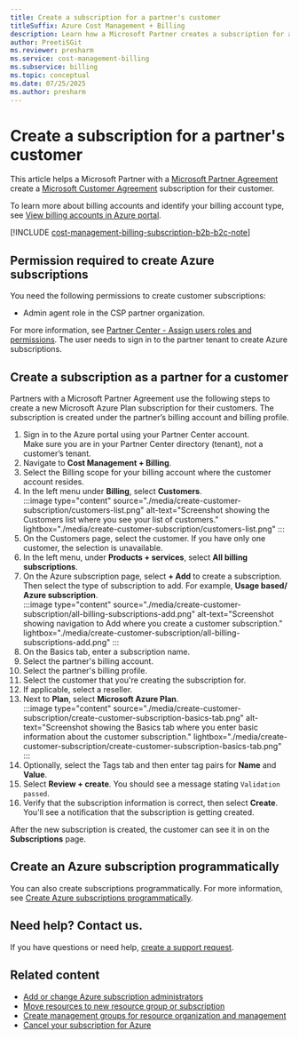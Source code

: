 ```yaml
---
title: Create a subscription for a partner's customer
titleSuffix: Azure Cost Management + Billing
description: Learn how a Microsoft Partner creates a subscription for a customer in the Azure portal.
author: PreetiSGit
ms.reviewer: presharm
ms.service: cost-management-billing
ms.subservice: billing
ms.topic: conceptual
ms.date: 07/25/2025
ms.author: presharm
---
```


# Create a subscription for a partner's customer

This article helps a Microsoft Partner with a [Microsoft Partner Agreement](https://www.microsoft.com/licensing/news/introducing-microsoft-partner-agreement) create a [Microsoft Customer Agreement](https://azure.microsoft.com/pricing/purchase-options/microsoft-customer-agreement/) subscription for their customer. 

To learn more about billing accounts and identify your billing account type, see [View billing accounts in Azure portal](view-all-accounts.md).

[!INCLUDE [cost-management-billing-subscription-b2b-b2c-note](../../../includes/cost-management-billing-subscription-b2b-b2c-note.md)]

## Permission required to create Azure subscriptions

You need the following permissions to create customer subscriptions:

- Admin agent role in the CSP partner organization.

For more information, see [Partner Center - Assign users roles and permissions](/partner-center/permissions-overview). The user needs to sign in to the partner tenant to create Azure subscriptions.

## Create a subscription as a partner for a customer

Partners with a Microsoft Partner Agreement use the following steps to create a new Microsoft Azure Plan subscription for their customers. The subscription is created under the partner’s billing account and billing profile.

1.	Sign in to the Azure portal using your Partner Center account.  
    Make sure you are in your Partner Center directory (tenant), not a customer’s tenant.
1.	Navigate to **Cost Management + Billing**.
1.	Select the Billing scope for your billing account where the customer account resides.
1.	In the left menu under **Billing**, select **Customers**.  
    :::image type="content" source="./media/create-customer-subscription/customers-list.png" alt-text="Screenshot showing the Customers list where you see your list of customers." lightbox="./media/create-customer-subscription/customers-list.png" :::
1.	On the Customers page, select the customer. If you have only one customer, the selection is unavailable.
1.	In the left menu, under **Products + services**, select **All billing subscriptions**.
1.	On the Azure subscription page, select **+ Add** to create a subscription. Then select the type of subscription to add. For example, **Usage based/ Azure subscription**.  
    :::image type="content" source="./media/create-customer-subscription/all-billing-subscriptions-add.png" alt-text="Screenshot showing navigation to Add where you create a customer subscription." lightbox="./media/create-customer-subscription/all-billing-subscriptions-add.png" :::
1. On the Basics tab, enter a subscription name.
1. Select the partner's billing account.
1. Select the partner's billing profile.
1. Select the customer that you're creating the subscription for.
1. If applicable, select a reseller.
1. Next to **Plan**, select **Microsoft Azure Plan**.  
    :::image type="content" source="./media/create-customer-subscription/create-customer-subscription-basics-tab.png" alt-text="Screenshot showing the Basics tab where you enter basic information about the customer subscription." lightbox="./media/create-customer-subscription/create-customer-subscription-basics-tab.png" :::
1. Optionally, select the Tags tab and then enter tag pairs for **Name** and **Value**.
1. Select **Review + create**. You should see a message stating `Validation passed`.
1. Verify that the subscription information is correct, then select **Create**. You'll see a notification that the subscription is getting created.  

After the new subscription is created, the customer can see it in on the **Subscriptions** page.

## Create an Azure subscription programmatically

You can also create subscriptions programmatically. For more information, see [Create Azure subscriptions programmatically](programmatically-create-subscription.md).

## Need help? Contact us.

If you have questions or need help, [create a support request](https://go.microsoft.com/fwlink/?linkid=2083458).

## Related content

- [Add or change Azure subscription administrators](add-change-subscription-administrator.md)
- [Move resources to new resource group or subscription](../../azure-resource-manager/management/move-resource-group-and-subscription.md)
- [Create management groups for resource organization and management](../../governance/management-groups/create-management-group-portal.md)
- [Cancel your subscription for Azure](cancel-azure-subscription.md)
